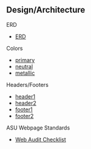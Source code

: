 Design/Architecture
-

ERD
- [ERD](https://github.com/asu-cis440-summer/career-center-jkswy/blob/master/images/erd1.png)

Colors
- [primary](https://github.com/asu-cis440-summer/career-center-jkswy/blob/master/images/asu_primary_colors.png)
- [neutral](https://github.com/asu-cis440-summer/career-center-jkswy/blob/master/images/asu_neutral_colors.png)
- [metallic](https://github.com/asu-cis440-summer/career-center-jkswy/blob/master/images/asu_metallic_colors.png)

Headers/Footers
- [header1](https://github.com/asu-cis440-summer/career-center-jkswy/blob/master/images/asu_header1.png)
- [header2](https://github.com/asu-cis440-summer/career-center-jkswy/blob/master/images/asu_header2.png)
- [footer1](https://github.com/asu-cis440-summer/career-center-jkswy/blob/master/images/asu_footer1.png)
- [footer2](https://github.com/asu-cis440-summer/career-center-jkswy/blob/master/images/asu_footer2.png)

ASU Webpage Standards
- [Web Audit Checklist](https://github.com/asu-cis440-summer/career-center-jkswy/blob/master/Web_Audit_Checklist_3.pdf)